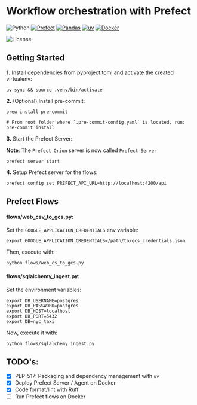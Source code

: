 # Workflow orchestration with Prefect

![Python](https://img.shields.io/badge/Python-3.12-4B8BBE.svg?style=flat&logo=python&logoColor=FFD43B&labelColor=306998)
[![Prefect](https://img.shields.io/badge/Prefect-3.1-060F11?style=flat&logo=prefect&logoColor=white&labelColor=060F11)](https://www.prefect.io/opensource/)
[![Pandas](https://img.shields.io/badge/pandas-150458?style=flat&logo=pandas&logoColor=E70488&labelColor=150458)](https://pandas.pydata.org/docs/user_guide/)
[![uv](https://img.shields.io/badge/astral/uv-261230?style=flat&logo=uv&logoColor=DE5FE9&labelColor=261230)](https://docs.astral.sh/uv/getting-started/installation/)
[![Docker](https://img.shields.io/badge/Docker-329DEE?style=flat&logo=docker&logoColor=white&labelColor=329DEE)](https://docs.docker.com/get-docker/)

![License](https://img.shields.io/badge/license-CC--BY--SA--4.0-31393F?style=flat&logo=creativecommons&logoColor=black&labelColor=white)


## Getting Started

**1.** Install dependencies from pyproject.toml and activate the created virtualenv:
```shell
uv sync && source .venv/bin/activate
```

**2.** (Optional) Install pre-commit:
```shell
brew install pre-commit

# From root folder where `.pre-commit-config.yaml` is located, run:
pre-commit install
```

**3.** Start the Prefect Server:

**Note**: The `Prefect Orion` server is now called `Prefect Server`

```shell
prefect server start
```

**4.** Setup Prefect server for the flows:
```shell
prefect config set PREFECT_API_URL=http://localhost:4200/api
```

## Prefect Flows

#### flows/web_csv_to_gcs.py:
Set the `GOOGLE_APPLICATION_CREDENTIALS` env variable:
```shell
export GOOGLE_APPLICATION_CREDENTIALS=/path/to/gcs_credentials.json
```

Then, execute with:
```shell
python flows/web_cs_to_gcs.py
```

#### flows/sqlalchemy_ingest.py:
Set the environment variables:
```shell
export DB_USERNAME=postgres
export DB_PASSWORD=postgres
export DB_HOST=localhost
export DB_PORT=5432
export DB=nyc_taxi
```

Now, execute it with:
```shell
python flows/sqlalchemy_ingest.py
```


## TODO's:
- [x] PEP-517: Packaging and dependency management with `uv`
- [x] Deploy Prefect Server / Agent on Docker
- [x] Code format/lint with Ruff
- [ ] Run Prefect flows on Docker
